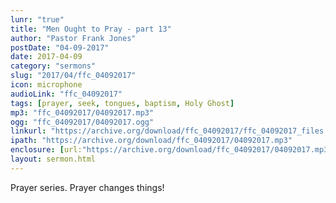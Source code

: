 ```yaml
---
lunr: "true"
title: "Men Ought to Pray - part 13"
author: "Pastor Frank Jones"
postDate: "04-09-2017"
date: 2017-04-09
category: "sermons"
slug: "2017/04/ffc_04092017"
icon: microphone
audioLink: "ffc_04092017"
tags: [prayer, seek, tongues, baptism, Holy Ghost]
mp3: "ffc_04092017/04092017.mp3"
ogg: "ffc_04092017/04092017.ogg"
linkurl: "https://archive.org/download/ffc_04092017/ffc_04092017_files.xml"
ipath: "https://archive.org/download/ffc_04092017/04092017.mp3"
enclosure: [url:"https://archive.org/download/ffc_04092017/04092017.mp3"]
layout: sermon.html
---
```


Prayer series.  Prayer changes things!